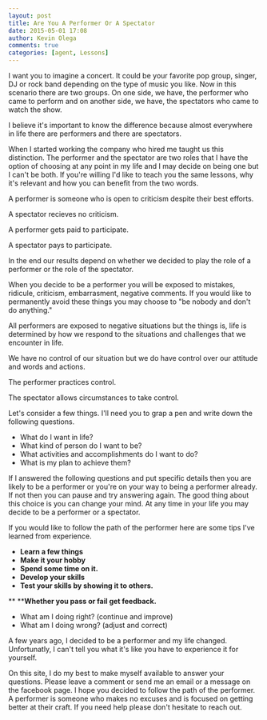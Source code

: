 ```yaml
---
layout: post
title: Are You A Performer Or A Spectator
date: 2015-05-01 17:08
author: Kevin Olega
comments: true
categories: [agent, Lessons]
---
```

I want you to imagine a concert. It could be your favorite pop group, singer, DJ or rock band depending on the type of music you like. Now in this scenario there are two groups. On one side, we have, the performer who came to perform and on another side, we have, the spectators who came to watch the show.

I believe it's important to know the difference because almost everywhere in life there are performers and there are spectators.

When I started working the company who hired me taught us this distinction. The performer and the spectator are two roles that I have the option of choosing at any point in my life and I may decide on being one but I can't be both. If you're willing I'd like to teach you the same lessons, why it's relevant and how you can benefit from the two words.

A performer is someone who is open to criticism despite their best efforts.

A spectator recieves no criticism.

A performer gets paid to participate.

A spectator pays to participate.

In the end our results depend on whether we decided to play the role of a performer or the role of the spectator.

When you decide to be a performer you will be exposed to mistakes, ridicule, criticism, embarrasment, negative comments. If you would like to permanently avoid these things you may choose to "be nobody and don't do anything."

All performers are exposed to negative situations but the things is, life is determined by how we respond to the situations and challenges that we encounter in life.

We have no control of our situation but we do have control over our attitude and words and actions.

The performer practices control.

The spectator allows circumstances to take control.

Let's consider a few things. I'll need you to grap a pen and write down the following questions.


- What do I want in life?
- What kind of person do I want to be?
- What activities and accomplishments do I want to do?
- What is my plan to achieve them?


If I answered the following questions and put specific details then you are likely to be a performer or you're on your way to being a performer already. If not then you can pause and try answering again. The good thing about this choice is you can change your mind. At any time in your life you may decide to be a performer or a spectator.

If you would like to follow the path of the performer here are some tips I've learned from experience.


- **Learn a few things**
- **Make it your hobby**
- **Spend some time on it.**
- **Develop your skills**
- **Test your skills by showing it to others.**


**
****Whether you pass or fail get feedback.**


- What am I doing right? (continue and improve)
- What am I doing wrong? (adjust and correct)


A few years ago, I decided to be a performer and my life changed. Unfortunatly, I can't tell you what it's like you have to experience it for yourself.

On this site, I do my best to make myself available to answer your questions. Please leave a comment or send me an email or a message on the facebook page. I hope you decided to follow the path of the performer. A performer is someone who makes no excuses and is focused on getting better at their craft. If you need help please don't hesitate to reach out.
